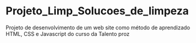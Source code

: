 # Projeto_Limp_Solucoes_de_limpeza
Projeto de desenvolvimento de um web site  como método de aprendizado HTML, CSS e Javascript do curso da Talento proz
